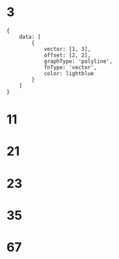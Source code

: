 # 3
```function-plot
{
	data: [
		{
		    vector: [1, 3],
		    offset: [2, 2],
		    graphType: 'polyline',
		    fnType: 'vector',
		    color: lightblue
		}
	]
}
```
# 11
# 21
# 23
# 35
# 67